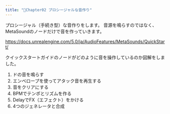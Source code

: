 ```yaml
---
title: "🔽Chapter02 プロシージャルな音作り"
---
```


プロシージャル（手続き型）な音作りをします。
音源を鳴らすのではなく、MetaSoundのノードだけで音を作っていきます。

https://docs.unrealengine.com/5.0/ja/AudioFeatures/MetaSounds/QuickStart/

クイックスタートガイドのノードがどのように音を操作しているのか図解をしました。

1. ドの音を鳴らす
2. エンベロープを使ってアタック音を再生する
3. 音をクリアにする
4. BPMでテンポとリズムを作る
5. DelayでFX（エフェクト）をかける
6. 4つのジェネレータと合成
